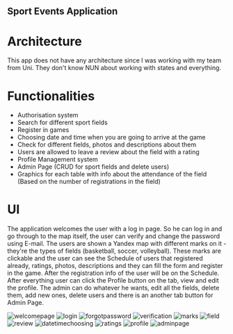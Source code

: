 ## Sport Events Application

# Architecture 
This app does not have any architecture since I was working with my team from Uni. They don't know NUN about working with states and everything.

# Functionalities
* Authorisation system
* Search for different sport fields
* Register in games 
* Choosing date and time when you are going to arrive at the game
* Check for different fields, photos and descriptions about them
* Users are allowed to leave a review about the field with a rating
* Profile Management system
* Admin Page (CRUD for sport fields and delete users)
* Graphics for each table with info about the attendance of the field (Based on the number of registrations in the field)

# UI
The application welcomes the user with a log in page. So he can log in and go through to the map itself, the user can verify and change the password using E-mail.
The users are shown a Yandex map with different marks on it - they're the types of fields (basketball, soccer, volleyball).
These marks are clickable and the user can see the Schedule of users that registered already, ratings, photos, descriptions and they can fill the form and register in the game.
After the registration info of the user will be on the Schedule. After everything user can click the Profile button on the tab, view and edit the profile.
The admin can do whatever he wants, edit all the fields, delete them, add new ones, delete users and there is an another tab button for Admin Page.

![welcomepage](welcomepage.jpg)
![login](login.jpg)
![forgotpassword](forgotpassword.jpg)
![verification](verification.jpg)
![marks](marks.jpg)
![field](fielddescription.jpg)
![review](reviewandgraph.jpg)
![datetimechoosing](datetimechoosing.jpg)
![ratings](ratings.jpg)
![profile](profile.jpg)
![adminpage](adminpage.jpg)
